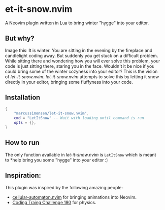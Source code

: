 #  et-it-snow.nvim

A Neovim plugin written in Lua to bring winter "hygge" into your editor.

## But why?

Image this:
It is winter.
You are sitting in the evening by the fireplace and candlelight coding away.
But suddenly you get stuck on a difficult problem.
While sitting there and wondering how you will ever solve this problem, your
code is just sitting there, staring you in the face.
Wouldn't it be nice if you could bring some of the winter cozyness into your
editor?
This is the vision of *let-it-snow.nvim*.
*let-it-snow.nvim* attempts to solve this by letting it snow directly in your
editor, bringing some fluffyness into your code.

## Installation

```lua
{
    "marcussimonsen/let-it-snow.nvim",
    cmd = "LetItSnow" -- Wait with loading until command is run
    opts = {},
}
```

## How to run

The only function available in *let-it-snow.nvim* is `LetItSnow` which is meant
to *help bring you some "hygge" into your editor :)

## Inspiration:

This plugin was inspired by the following amazing people:

- [cellular-automaton.nvim](https://github.com/Eandrju/cellular-automaton.nvim)
  for bringing animations into Neovim.
- [Coding Traing Challenge 180](https://www.youtube.com/watch?v=L4u7Zy_b868)
  for physics.
